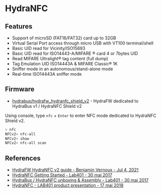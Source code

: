 # HydraNFC

## Features

* Support of microSD (FAT16/FAT32) card up to 32GB
* Virtual Serial Port access through micro USB with VT100 terminal/shell
* Basic UID read for Vicinity/ISO15693
* Basic UID read for ISO14443-A/MIFARE ® card 4 or 7bytes UID
* Read MIFARE Ultralight® tag content (full dump)
* Tag Emulation UID ISO14443A & MIFARE Classic® 1K
* Sniffer mode in an autonomous/stand-alone mode
* Real-time ISO14443A sniffer mode

 
## Firmware

* [hydrabus/hydrafw_hydranfc_shield_v2](https://github.com/hydrabus/hydrafw_hydranfc_shield_v2) - HydraFW dedicated to HydraBus v1 / HydraNFC Shield v2

Using console, type `nfc` + `Enter` to enter NFC mode dedicated to HydraNFC Shield v2.

```ps1
> nfc
NFCv2> nfc-all
NFCv2> show
NFCv2> nfc-all scan
```


## References

* [HydraFW HydraNFC v2 guide - Benjamin Vernoux - Jul 4, 2021](https://github.com/hydrabus/hydrafw_hydranfc_shield_v2/wiki/HydraFW-HydraNFC-v2-guide)
* [HydraNFC Getting Started - Lab401 - 30 mai 2017](https://youtu.be/-bYXXqPaB4s)
* [HydraBus / HydraNFC unboxing & Assembly - Lab401 - 30 mai 2017](https://youtu.be/D-alGCsmqPU)
* [HydraNFC - LAB401 product presentation - 17 mai 2018](https://youtu.be/MCmCK9y7Ojk)